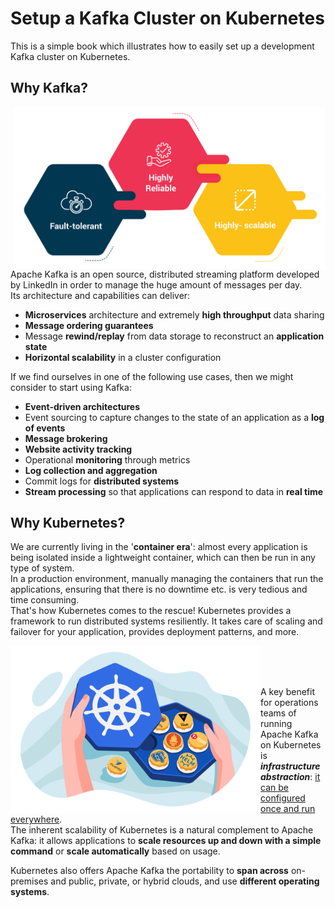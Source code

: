 # Setup a Kafka Cluster on Kubernetes

This is a simple book which illustrates how to easily set up a development Kafka cluster on Kubernetes.

## Why Kafka?

<img src="images/kafka.png" alt="kafka" width="500" align="right"/>

Apache Kafka is an open source, distributed streaming platform developed by LinkedIn in order to manage the huge amount of messages per day.  
Its architecture and capabilities can deliver:
* **Microservices** architecture and extremely **high throughput** data sharing
* **Message ordering guarantees**
* Message **rewind/replay** from data storage to reconstruct an **application state**
* **Horizontal scalability** in a cluster configuration


If we find ourselves in one of the following use cases, then we might consider to start using Kafka:
* **Event-driven architectures**
* Event sourcing to capture changes to the state of an application as a **log of events**
* **Message brokering**
* **Website activity tracking**
* Operational **monitoring** through metrics
* **Log collection and aggregation**
* Commit logs for **distributed systems**
* **Stream processing** so that applications can respond to data in **real time**

## Why Kubernetes?

We are currently living in the  '**container era**': almost every application is being isolated inside a lightweight container, which can then be run in any type of system.  
In a production environment, manually managing the containers that run the applications, ensuring that there is no downtime etc. is very tedious and time consuming.  
That's how Kubernetes comes to the rescue! Kubernetes provides a framework to run distributed systems resiliently. It takes care of scaling and failover for your application, provides deployment patterns, and more.  
  
  
<img src="images/kubernetes.svg" alt="kubernetes" width="400" style="float: left"/>  
<br>
<br>
<br>

A key benefit for operations teams of running Apache Kafka on Kubernetes is __*infrastructure abstraction*__: <u>it can be configured once and run everywhere</u>.  
The inherent scalability of Kubernetes is a natural complement to Apache Kafka: it allows applications to **scale resources up and down with a simple command** or **scale automatically** based on usage.  
  

Kubernetes also offers Apache Kafka the portability to **span across** on-premises and public, private, or hybrid clouds, and use **different operating systems**.


